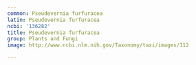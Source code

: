 ```yaml
---
common: Pseudevernia furfuracea
latin: Pseudevernia furfuracea
ncbi: '136282'
title: Pseudevernia furfuracea
group: Plants and Fungi
image: http://www.ncbi.nlm.nih.gov/Taxonomy/taxi/images/112

---
```

